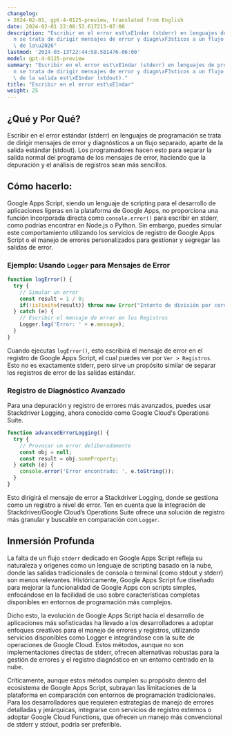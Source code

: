 ```yaml
---
changelog:
- 2024-02-01, gpt-4-0125-preview, translated from English
date: 2024-02-01 22:08:53.617213-07:00
description: "Escribir en el error est\xE1ndar (stderr) en lenguajes de programaci\xF3\
  n se trata de dirigir mensajes de error y diagn\xF3sticos a un flujo separado, aparte\
  \ de la\u2026"
lastmod: '2024-03-13T22:44:58.581476-06:00'
model: gpt-4-0125-preview
summary: "Escribir en el error est\xE1ndar (stderr) en lenguajes de programaci\xF3\
  n se trata de dirigir mensajes de error y diagn\xF3sticos a un flujo separado, aparte\
  \ de la salida est\xE1ndar (stdout)."
title: "Escribir en el error est\xE1ndar"
weight: 25
---
```


## ¿Qué y Por Qué?

Escribir en el error estándar (stderr) en lenguajes de programación se trata de dirigir mensajes de error y diagnósticos a un flujo separado, aparte de la salida estándar (stdout). Los programadores hacen esto para separar la salida normal del programa de los mensajes de error, haciendo que la depuración y el análisis de registros sean más sencillos.

## Cómo hacerlo:

Google Apps Script, siendo un lenguaje de scripting para el desarrollo de aplicaciones ligeras en la plataforma de Google Apps, no proporciona una función incorporada directa como `console.error()` para escribir en stderr, como podrías encontrar en Node.js o Python. Sin embargo, puedes simular este comportamiento utilizando los servicios de registro de Google Apps Script o el manejo de errores personalizados para gestionar y segregar las salidas de error.

### Ejemplo: Usando `Logger` para Mensajes de Error

```javascript
function logError() {
  try {
    // Simular un error
    const result = 1 / 0;
    if(!isFinite(result)) throw new Error("Intento de división por cero");
  } catch (e) {
    // Escribir el mensaje de error en los Registros
    Logger.log('Error: ' + e.message);
  }
}
```

Cuando ejecutas `logError()`, esto escribirá el mensaje de error en el registro de Google Apps Script, el cual puedes ver por `Ver > Registros`. Esto no es exactamente stderr, pero sirve un propósito similar de separar los registros de error de las salidas estándar.

### Registro de Diagnóstico Avanzado

Para una depuración y registro de errores más avanzados, puedes usar Stackdriver Logging, ahora conocido como Google Cloud's Operations Suite.

```javascript
function advancedErrorLogging() {
  try {
    // Provocar un error deliberadamente
    const obj = null;
    const result = obj.someProperty;
  } catch (e) {
    console.error('Error encontrado: ', e.toString());
  }
}
```

Esto dirigirá el mensaje de error a Stackdriver Logging, donde se gestiona como un registro a nivel de error. Ten en cuenta que la integración de Stackdriver/Google Cloud’s Operations Suite ofrece una solución de registro más granular y buscable en comparación con `Logger`.

## Inmersión Profunda

La falta de un flujo `stderr` dedicado en Google Apps Script refleja su naturaleza y orígenes como un lenguaje de scripting basado en la nube, donde las salidas tradicionales de consola o terminal (como stdout y stderr) son menos relevantes. Históricamente, Google Apps Script fue diseñado para mejorar la funcionalidad de Google Apps con scripts simples, enfocándose en la facilidad de uso sobre características completas disponibles en entornos de programación más complejos.

Dicho esto, la evolución de Google Apps Script hacia el desarrollo de aplicaciones más sofisticadas ha llevado a los desarrolladores a adoptar enfoques creativos para el manejo de errores y registros, utilizando servicios disponibles como Logger e integrándose con la suite de operaciones de Google Cloud. Estos métodos, aunque no son implementaciones directas de stderr, ofrecen alternativas robustas para la gestión de errores y el registro diagnóstico en un entorno centrado en la nube.

Críticamente, aunque estos métodos cumplen su propósito dentro del ecosistema de Google Apps Script, subrayan las limitaciones de la plataforma en comparación con entornos de programación tradicionales. Para los desarrolladores que requieren estrategias de manejo de errores detalladas y jerárquicas, integrarse con servicios de registro externos o adoptar Google Cloud Functions, que ofrecen un manejo más convencional de stderr y stdout, podría ser preferible.
